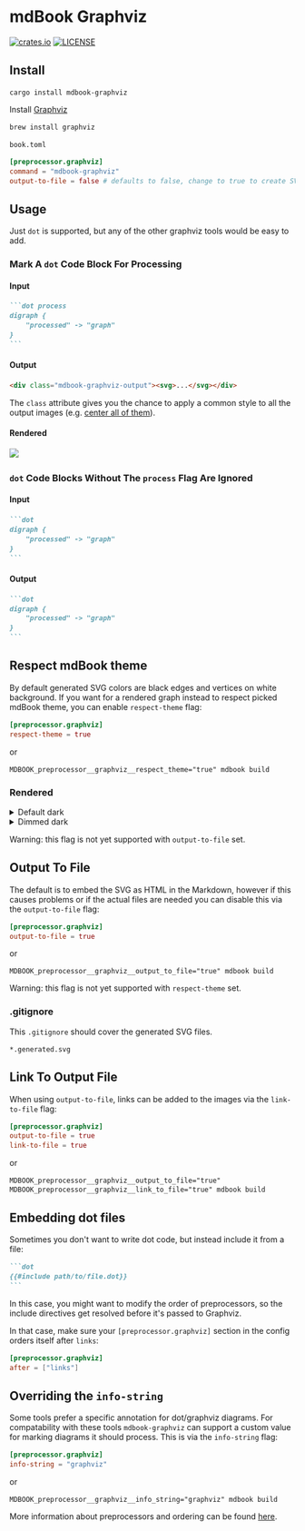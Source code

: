 # mdBook Graphviz

[![crates.io](https://img.shields.io/crates/v/mdbook-graphviz.svg)](https://crates.io/crates/mdbook-graphviz)
[![LICENSE](https://img.shields.io/github/license/dylanowen/mdbook-graphviz.svg)](LICENSE)

## Install

```
cargo install mdbook-graphviz
```

Install [Graphviz](https://graphviz.gitlab.io/download/)

```
brew install graphviz
```

`book.toml`

```toml
[preprocessor.graphviz]
command = "mdbook-graphviz"
output-to-file = false # defaults to false, change to true to create SVG files instead of rendering them inline
```

## Usage

Just `dot` is supported, but any of the other graphviz tools would be easy to add.

### Mark A `dot` Code Block For Processing

#### Input

~~~markdown
```dot process
digraph {
    "processed" -> "graph"
}
```
~~~

#### Output

~~~markdown
<div class="mdbook-graphviz-output"><svg>...</svg></div>
~~~

The `class` attribute gives you the chance to apply a common style to all
the output images (e.g. [center all of them](https://github.com/dylanowen/mdbook-graphviz/issues/26)).

#### Rendered

![](sample_0.generated.svg)

### `dot` Code Blocks Without The `process` Flag Are Ignored

#### Input

~~~markdown
```dot
digraph {
    "processed" -> "graph"
}
```
~~~

#### Output

~~~markdown
```dot
digraph {
    "processed" -> "graph"
}
```
~~~

## Respect mdBook theme

By default generated SVG colors are black edges and vertices on white background.
If you want for a rendered graph instead to respect picked mdBook theme, you can enable `respect-theme` flag:

```toml
[preprocessor.graphviz]
respect-theme = true
```

or

```shell
MDBOOK_preprocessor__graphviz__respect_theme="true" mdbook build
```

### Rendered

<details>
<summary> Default dark </summary>

![](respect_theme_gh_default_dark_sample.svg)

</details>

<details>
<summary> Dimmed dark </summary>

![](respect_theme_gh_dimmed_dark_sample.svg)

</details>

Warning: this flag is not yet supported with `output-to-file` set.

## Output To File

The default is to embed the SVG as HTML in the Markdown, however if this causes problems or if the actual files are
needed you can disable this via the `output-to-file` flag:

```toml
[preprocessor.graphviz]
output-to-file = true
```

or

```shell
MDBOOK_preprocessor__graphviz__output_to_file="true" mdbook build
```

Warning: this flag is not yet supported with `respect-theme` set.

### .gitignore

This `.gitignore` should cover the generated SVG files.

```
*.generated.svg
```

## Link To Output File

When using `output-to-file`, links can be added to the images via the `link-to-file` flag:

```toml
[preprocessor.graphviz]
output-to-file = true
link-to-file = true
```

or

```shell
MDBOOK_preprocessor__graphviz__output_to_file="true" MDBOOK_preprocessor__graphviz__link_to_file="true" mdbook build
```

## Embedding dot files
Sometimes you don't want to write dot code, but instead include it from a file:

~~~markdown
```dot
{{#include path/to/file.dot}}
```
~~~

In this case, you might want to modify the order of preprocessors, so the
include directives get resolved before it's passed to Graphviz.

In that case, make sure your `[preprocessor.graphviz]` section in the config
orders itself after `links`:

```toml
[preprocessor.graphviz]
after = ["links"]
```

## Overriding the `info-string`

Some tools prefer a specific annotation for dot/graphviz diagrams.
For compatability with these tools `mdbook-graphviz` can support a custom value for marking diagrams it should process.
This is via the `info-string` flag:

```toml
[preprocessor.graphviz]
info-string = "graphviz"
```

or

```shell
MDBOOK_preprocessor__graphviz__info_string="graphviz" mdbook build
```

More information about preprocessors and ordering can be found
[here](https://rust-lang.github.io/mdBook/format/configuration/preprocessors.html?highlight=preprocessors#require-a-certain-order).
